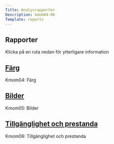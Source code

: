 ```yaml
---
Title: Analysrapporter
Description: kmom04-06
Template: reports
---
```


<div class="hed child-common">
<h2>Rapporter</h2>
<p>Klicka på en ruta nedan för ytterligare information</p>
</div>

<div class="km4 child-common box-shadow" onclick="location.href='./analysis/01_colors';">
<h2><a class="no-link" href="./analysis/01_colors">Färg</a></h2>
<p>Kmom04: Färg</p>
</div>

<div class="km5 child-common box-shadow" onclick="location.href='./analysis/02_load';">
<h2><a class="no-link" href="./analysis/02_load">Bilder</a></h2>
<p>Kmom05: Bilder</p>
</div>

<div class="km6 child-common box-shadow" onclick="location.href='./analysis/03_design_principles';">
<h2><a class="no-link" href="./analysis/03_design_principles">Tillgänglighet och prestanda</a></h2>
<p>Kmom06: Tillgänglighet och prestanda</p>
</div>
